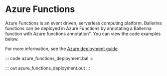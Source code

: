 # Azure Functions

Azure Functions is an event driven, serverless computing platform. Ballerina functions can be deployed in Azure Functions by annotating a Ballerina function with Azure functions annotation". You can view the code examples below.

For more information, see the [Azure deployment guide](https://ballerina.io/learn/deployment/azure-functions/).

::: code azure_functions_deployment.bal :::

::: out azure_functions_deployment.out :::